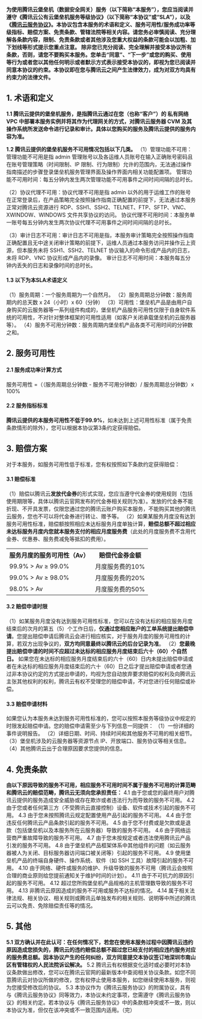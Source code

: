 

**为使用腾讯云堡垒机（数据安全网关）服务（以下简称“本服务”），您应当阅读并遵守《腾讯云公有云堡垒机服务等级协议》（以下简称“本协议”或“SLA”），以及《[腾讯云服务协议](https://cloud.tencent.com/document/product/301/1967)》。本协议包含本服务的术语和定义、服务可用性/服务成功率等级指标、赔偿方案、免责条款、管辖法院等相关内容。请您务必审慎阅读、充分理解各条款内容，限制、免责条款或者其他涉及您重大权益的条款可能会以加粗、加下划线等形式提示您重点注意。
除非您已充分阅读、完全理解并接受本协议所有条款，否则，请您不要购买本服务。您单击“同意”、“下一步”或您的购买、使用等行为或者您以其他任何明示或者默示方式表示接受本协议的，即视为您已阅读并同意本协议的约束。本协议即在您与腾讯云之间产生法律效力，成为对双方均具有约束力的法律文件。**

## 1.	术语和定义
**1.1 腾讯云提供的堡垒机服务，是指腾讯云通过在您（也称“客户”）的 私有网络 VPC 中部署本服务实例并将其作为代理网关的方式，对腾讯云服务器 CVM 及其操作系统所发送命令进行记录和审计。具体以您购买的服务及腾讯云提供的服务内容为准。**

**1.2 腾讯云提供的堡垒机服务不可用情况包括以下几类。**
（1）管理功能不可用：管理功能不可用是指 admin 管理账号以及各运维人员账号在输入正确账号密码且在账号管理策略（时间限制、IP 限制、行为限制）允许的范围内，无法通过操作指南描述的步骤登录堡垒机服务管理界面及操作界面内相关功能配置项。
管理功能不可用时间：每五分钟内发生两次管理功能不可用事件之间时间间隔的总时长。

（2）协议代理不可用：协议代理不可用是指 admin 以外的用于运维工作的账号在正常登录后，在产品策略完全按照操作指南正确配置的前提下，无法通过本服务正常对腾讯云资源进行 RDP、SSH1、SSH2、TELNET、FTP、SFTP、VNC、XWINDOW、WINDOWS 文件共享协议的访问。
协议代理不可用时间：本服务单一账号每五分钟内发生两次协议代理不可用事件之间时间间隔的总时长。

（3）审计日志不可用：审计日志不可用是指，本服务审计策略完全按照操作指南正确配置且无中途关闭审计策略的前提下，运维人员通过本服务访问并操作云上资源，但本服务未将 SSH1、SSH2、TELNET 协议输入的命令形成产品内的日志，未将 RDP、VNC 协议形成产品内的录像。
审计日志不可用时间：本服务每五分钟内丢失的日志和录像时间的总时长。

#### 1.3 以下为本SLA术语定义
（1）服务周期：一个服务周期为一个自然月。
（2）服务周期总分钟数：服务周期内的总天数 x 24（小时）x 60（分钟）
（3）可用性：堡垒机产品是由用户自身购买的云服务器等一系列组件构成的，堡垒机产品服务可用性仅限于自身软件系统的可用性，不对针对整体框架的可用性适用（如客户关闭承载堡垒机的云服务器等）。
（4）服务不可用分钟数：服务周期内堡垒机产品各类不可用时间的分钟数之和。

## 2.	服务可用性
#### 2.1	服务成功率计算方式

服务可用性 =（（服务周期总分钟数 - 服务不可用分钟数）/ 服务周期总分钟数）x 100%

#### 2.2	服务指标标准
**腾讯云提供的本服务可用性不低于99.9%**，如未达到上述可用性标准（属于免责条款情形的除外），您可以根据本协议第3条约定获得赔偿。

## 3.	赔偿方案
对于本服务，如服务可用性低于标准，您有权按照如下条款约定获得赔偿：

#### 3.1	赔偿标准
（1）赔偿以腾讯云**发放代金券**的形式实现，您应当遵守代金券的使用规则（包括使用期限等，具体以腾讯云官网发布的代金券相关规则为准）。发放的代金券不能折现、不开具发票，仅限您通过您的腾讯云账户购买本服务，不能购买其他的腾讯云服务，您也不可以将代金券进行转让、赠予等。
（2）如果某服务月度没有达到服务可用性标准，赔偿额按照相应未达标服务月度单独计算，**赔偿总额不超过相应未达标服务月度内您就本服务支付的相应月度服务费**（此处的月度服务费不含用代金券、优惠券、服务费减免等抵扣的费用）。
<table>
   <tr>
      <th>服务月度的服务可用性（Av）</th>
      <th>赔偿代金券金额</th>
   </tr>
   <tr>
      <td>99.9% > Av ≥ 99.0%</td>
      <td>月度服务费的10%</td>
   </tr>
   <tr>
      <td>99.0% > Av ≥ 98.0%</td>
      <td>月度服务费的20%</td>
   </tr>
   <tr>
      <td>98.0% > Av </td>
      <td>月度服务费的50%</td>
   </tr>
</table>

#### 3.2	赔偿申请时限
（1）如某服务月度没有达到服务可用性标准，您可以在没有达标的相应服务月度结束后的次月的第五（5）个工作日后，**仅通过您相应账户的工单系统提出赔偿申请**。您提出赔偿申请后腾讯云会进行相应核实，对于服务月度的服务可用性的计算，若双方出现争议的，**双方均同意最终以腾讯云的后台记录为准**。
（2）**您最晚提出赔偿申请的时间不应超过未达标的相应服务月度结束后六十（60）个自然日。**
如果您在未达标的相应服务月度结束后的六十（60）日内未提出赔偿申请或者在未达标的相应服务月度结束后的六十（60）日之后才提出赔偿申请或者您通过非本协议约定的方式提出申请的，均视为您自动放弃要求赔偿的权利及向腾讯云主张其他权利的权利，腾讯云有权不受理您的赔偿申请，不对您进行任何赔偿或补偿。

#### 3.3 赔偿申请材料
如果您认为本服务未达到服务可用性标准的，您可以按照本服务等级协议中规定的时限发起赔偿申请。您的赔偿申请需至少与下列信息一同提供：
（1）一份详细的事件说明报告。
（2）详细日期、时间、持续时间和其他服务不可用的相关细节。
（3）堡垒机涉及的云服务器等资源节点 IP、开放端口、服务协议等相关信息。
（4）其他腾讯云出于合理原因要求您提供的信息。

## 4.	免责条款
**由以下原因导致的服务不可用，相应服务不可用时间不属于服务不可用的计算范畴和腾讯云的赔偿范畴，腾讯云无须向您承担责任：**
4.1 由于您或您的最终用户对腾讯云提供的服务造成安全威胁或存在欺诈或者违法行为而导致的服务不可用。
4.2 由于您或者任何第三方（不受腾讯云直接控制）设备、软件或技术引起的服务不可用。
4.3 由于您未按照腾讯云规定配置使用产品引起的服务不可用。
4.4 由于您违反任何腾讯云产品条款引起的服务不可用。
4.5 由于您不付费或是欠款或是退款（包括堡垒机以及本服务所在云服务器）导致的服务不可用。
4.6 由于网络运营商严重故障导致的服务不可用。
4.7 由于您未按规定或者违法使用腾讯云产品引发的服务不可用。
4.8 由于堡垒机产品框架体系中其他组件的问题（如云服务器被人为关闭、目标服务器访问端口被关闭等）引起的服务不可用。
4.9 使用堡垒机产品的终端自身硬件、操作系统、软件（如 SSH 工具）故障引起的服务不可用。
4.10 由于网络、硬件或服务的维护、升级导致的服务不可用（腾讯云会按照合理的商业原则给您提前通知关于维护时间的计划）。
4.11 由于不可抗力的原因引起的服务不可用。
4.12 超过您所购堡垒机产品规格的主机管理数导致的服务不可用。
4.13 非腾讯云原因造成的服务不可用或服务不达标的情况。
4.14 属于相关法律法规、相关协议、相关规则或腾讯云单独发布的相关规则、说明等中所述的腾讯云可以免责、免除赔偿责任等的情况。

## 5.	其他
**5.1	双方确认并在此认可：在任何情况下，若您在使用本服务过程中因腾讯云违约原因造成您损失的，腾讯云的违约赔偿总额不超过您已经支付的相应违约服务对应的服务费总额。因本协议产生的任何纠纷，双方同意提交本协议签订地深圳市南山区有管辖权的人民法院诉讼解决。**
5.2	腾讯云有权根据变化适时或必要时对本协议条款做出修改，您可以在腾讯云官网的最新版本中查阅相关协议条款。如您不同意腾讯云对协议所做的修改，您有权停止使用本服务，如您继续使用本服务，则视为您接受修改后的协议。
5.3 本协议作为《腾讯云服务协议》的附属协议，具有与《腾讯云服务协议》同等效力，本协议未约定事项，您需遵守《腾讯云服务协议》的相关约定。若本协议与《腾讯云服务协议》中的条款相冲突或不一致，则以本协议为准，但仅在该冲突或不一致范围内适用。（完）

